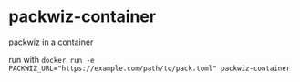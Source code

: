# packwiz-container
packwiz in a container

run with `docker run -e PACKWIZ_URL="https://example.com/path/to/pack.toml" packwiz-container`